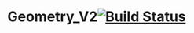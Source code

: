 # Geometry_V2[![Build Status](https://travis-ci.org/ryakimenko/Geometry_V2.svg?branch=master)](https://travis-ci.org/ryakimenko/Geometry_V2)